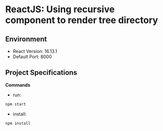 # ReactJS: Using recursive component to render tree directory  

## Environment 

- React Version: 16.13.1
- Default Port: 8000

## Project Specifications 

**Commands**
- run: 
```bash
npm start
```
- install: 
```bash
npm install
```

